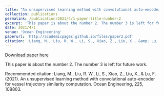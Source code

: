```yaml
---
title: "An unsupervised learning method with convolutional auto-encoder for vessel trajectory similarity computation"
collection: publications
permalink: /publication/2021/4/1-paper-title-number-2
excerpt: 'This paper is about the number 2. The number 3 is left for future work.'
date: 2021/4/1
venue: 'Ocean Engineering'
paperurl: 'http://academicpages.github.io/files/paper2.pdf'
citation: 'Liang, M., Liu, R. W., Li, S., Xiao, Z., Liu, X., &amp; Lu, F. (2021). An unsupervised learning method with convolutional auto-encoder for vessel trajectory similarity computation. Ocean Engineering, 225, 108803.'
---
```


<a href='http://academicpages.github.io/files/paper2.pdf'>Download paper here</a>

This paper is about the number 2. The number 3 is left for future work.

Recommended citation: Liang, M., Liu, R. W., Li, S., Xiao, Z., Liu, X., & Lu, F. (2021). An unsupervised learning method with convolutional auto-encoder for vessel trajectory similarity computation. Ocean Engineering, 225, 108803.